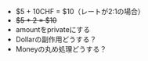 - $5 + 10CHF = $10（レートが2:1の場合）
- ~~$5 * 2 = $10~~
- amountをprivateにする
- Dollarの副作用どうする？
- Moneyの丸め処理どうする？